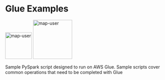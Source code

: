 # Glue Examples

<img width="85" alt="map-user" src="https://img.shields.io/badge/views-704-green"> <img width="125" alt="map-user" src="https://img.shields.io/badge/unique visits-166-green">

Sample PySpark script designed to run on AWS Glue. Sample scripts cover common operations that need to be completed with Glue
